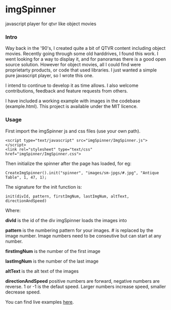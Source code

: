 # imgSpinner
 javascript player for qtvr like object movies
 
### Intro

Way back in the '90's, I created quite a bit of QTVR content including object movies. Recently going through some old harddrives, I found this work. I went looking for a way to display it, and for panoramas there is a good open source solution. However for object movies, all I could find were proprietarty products, or code that used libraries. I just wanted a simple pure javascript player, so I wrote this one.

I intend to continue to develop it as time allows. I also welcome contributions, feedback and feature requests from others.

I have included a working example with images in the codebase (example.html). This project is available under the MIT licence.

### Usage

First import the imgSpinner js and css files (use your own path).

 	<script type="text/javascript" src="imgSpinner/ImgSpinner.js"></script>
	<link rel="stylesheet" type="text/css" href="imgSpinner/ImgSpinner.css">
 
Then initialize the spinner after the page has loaded, for eg:

	CreateImgSpinner().init("spinner", "images/sm-jpgs/#.jpg", "Antique Table", 1, 47, 1);
	
The signature for the init function is:

	init(divId, pattern, firstImgNum, lastImgNum, altText, directionAndSpeed)
	
Where:

**divId** is the id of the div imgSpinner loads the images into

**pattern** is the numbering pattern for your images. # is replaced by the image number. Image numbers need to be conseutive but can start at any number.

**firstImgNum** is the number of the first image

**lastImgNum** is the number of the last image

**altText** is the alt text of the images

**directionAndSpeed** positive numbers are forward, negative numbers are reverse. 1 or -1 is the defaut speed. Larger numbers increase speed, smaller decrease speed.

You can find live examples [here](https://thelynk.ca/imgspinner/imgspinner.html).

